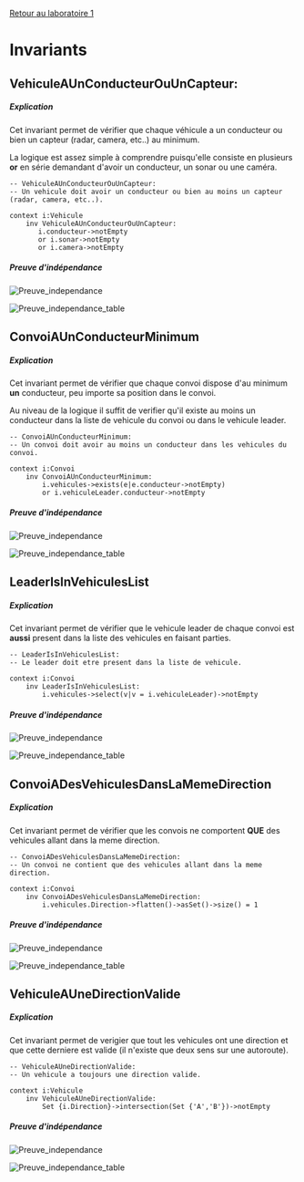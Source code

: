 [Retour au laboratoire 1](../TP1/)

# Invariants

## VehiculeAUnConducteurOuUnCapteur:

##### Explication

Cet invariant permet de vérifier que chaque véhicule a un conducteur ou bien un capteur (radar, camera, etc..) au minimum.

La logique est assez simple à comprendre puisqu'elle consiste en plusieurs **or** en série demandant d'avoir un conducteur, un sonar ou une caméra.
 
```
-- VehiculeAUnConducteurOuUnCapteur:
-- Un vehicule doit avoir un conducteur ou bien au moins un capteur (radar, camera, etc..).
 
context i:Vehicule
    inv VehiculeAUnConducteurOuUnCapteur:
       i.conducteur->notEmpty
       or i.sonar->notEmpty
       or i.camera->notEmpty
```

##### Preuve d'indépendance

![Preuve_independance](screenshots/B-VehiculeAUnConducteurOuUnCapteur.png)

![Preuve_independance_table](screenshots/B-VehiculeAUnConducteurOuUnCapteur-table.png)


## ConvoiAUnConducteurMinimum

##### Explication

Cet invariant permet de vérifier que chaque convoi dispose d'au minimum **un** conducteur, peu importe sa position dans le convoi.

Au niveau de la logique il suffit de verifier qu'il existe au moins un conducteur dans la liste de vehicule du convoi ou dans le vehicule leader.

```
-- ConvoiAUnConducteurMinimum:
-- Un convoi doit avoir au moins un conducteur dans les vehicules du convoi.
 
context i:Convoi
    inv ConvoiAUnConducteurMinimum:
        i.vehicules->exists(e|e.conducteur->notEmpty)
        or i.vehiculeLeader.conducteur->notEmpty

```

##### Preuve d'indépendance

![Preuve_independance](screenshots/B-ConvoiAUnConducteurMinimum.png)

![Preuve_independance_table](screenshots/B-ConvoiAUnConducteurMinimum-table.png)


## LeaderIsInVehiculesList

##### Explication

Cet invariant permet de vérifier que le vehicule leader de chaque convoi est **aussi** present dans la liste des vehicules en faisant parties.

```
-- LeaderIsInVehiculesList:
-- Le leader doit etre present dans la liste de vehicule.
 
context i:Convoi
    inv LeaderIsInVehiculesList:
        i.vehicules->select(v|v = i.vehiculeLeader)->notEmpty
```

##### Preuve d'indépendance

![Preuve_independance](screenshots/B-LeaderIsInVehiculesList.png)

![Preuve_independance_table](screenshots/B-LeaderIsInVehiculesList-table.png)

## ConvoiADesVehiculesDansLaMemeDirection

##### Explication

Cet invariant permet de vérifier que les convois ne comportent **QUE** des vehicules allant dans la meme direction.


```
-- ConvoiADesVehiculesDansLaMemeDirection:
-- Un convoi ne contient que des vehicules allant dans la meme direction.
 
context i:Convoi
    inv ConvoiADesVehiculesDansLaMemeDirection:
        i.vehicules.Direction->flatten()->asSet()->size() = 1
```

##### Preuve d'indépendance

![Preuve_independance](screenshots/B-ConvoiADesVehiculesDansLaMemeDirection.png)

![Preuve_independance_table](screenshots/B-ConvoiADesVehiculesDansLaMemeDirection-table.png)


## VehiculeAUneDirectionValide

##### Explication

Cet invariant permet de verigier que tout les vehicules ont une direction et que cette derniere est valide (il n'existe que deux sens sur une autoroute).

```
-- VehiculeAUneDirectionValide:
-- Un vehicule a toujours une direction valide.
 
context i:Vehicule
    inv VehiculeAUneDirectionValide:
        Set {i.Direction}->intersection(Set {'A','B'})->notEmpty
```

##### Preuve d'indépendance

![Preuve_independance](screenshots/B-VehiculeAUneDirectionValide.png)

![Preuve_independance_table](screenshots/B-VehiculeAUneDirectionValide-table.png)

